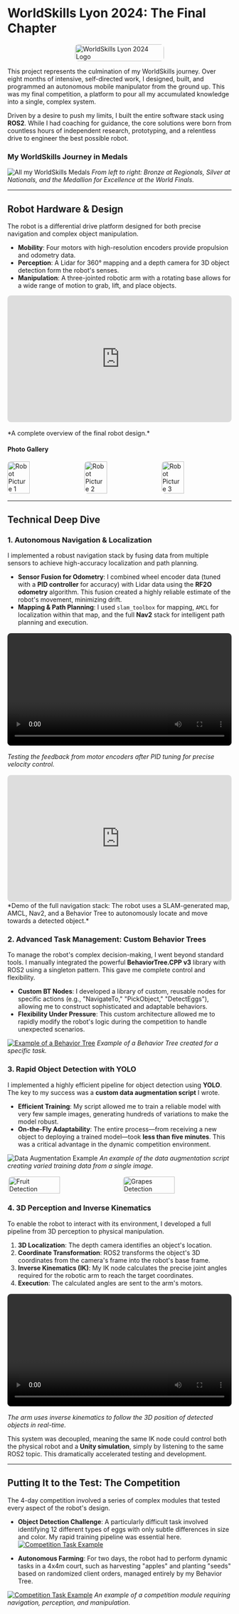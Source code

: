 # WorldSkills Lyon 2024: The Final Chapter

<!-- grid-1 -->
<div style="display: flex; justify-content: center;">
    <img src="img/worldskills/lyon24/ws_lyon24.jpg" alt="WorldSkills Lyon 2024 Logo" style="max-width: 200px; width: 100%; height: auto; border-radius: 8px;">
</div>
<!-- end-grid -->

This project represents the culmination of my WorldSkills journey. Over eight months of intensive, self-directed work, I designed, built, and programmed an autonomous mobile manipulator from the ground up. This was my final competition, a platform to pour all my accumulated knowledge into a single, complex system.

Driven by a desire to push my limits, I built the entire software stack using **ROS2**. While I had coaching for guidance, the core solutions were born from countless hours of independent research, prototyping, and a relentless drive to engineer the best possible robot.

### My WorldSkills Journey in Medals
![All my WorldSkills Medals](img/worldskills/lyon24/medals.jpg)
*From left to right: Bronze at Regionals, Silver at Nationals, and the Medallion for Excellence at the World Finals.*

---

## Robot Hardware & Design
The robot is a differential drive platform designed for both precise navigation and complex object manipulation.

- **Mobility**: Four motors with high-resolution encoders provide propulsion and odometry data.
- **Perception**: A Lidar for 360° mapping and a depth camera for 3D object detection form the robot's senses.
- **Manipulation**: A three-jointed robotic arm with a rotating base allows for a wide range of motion to grab, lift, and place objects.

<div style="position: relative; padding-bottom: 56.25%; height: 0; overflow: hidden; max-width: 100%; height: auto; border-radius: 8px; margin-bottom: 1rem;">
    <iframe src="https://www.youtube.com/embed/AhZSpFj_UJo" frameborder="0" allow="accelerometer; autoplay; clipboard-write; encrypted-media; gyroscope; picture-in-picture" allowfullscreen style="position: absolute; top: 0; left: 0; width: 100%; height: 100%;"></iframe>
</div>
*A complete overview of the final robot design.*

#### Photo Gallery
<!-- grid-3 -->
<div style="display: flex; gap: 16px; justify-content: center; margin-bottom: 1rem;">
    <img src="img/worldskills/lyon24/pict_pixx_1.jpg" alt="Robot Picture 1" style="width: 32%; height: auto; object-fit: contain; border-radius: 8px;">
    <img src="img/worldskills/lyon24/pict_pixx_3.jpg" alt="Robot Picture 2" style="width: 32%; height: auto; object-fit: contain; border-radius: 8px;">
    <img src="img/worldskills/lyon24/pict_pixx_2.jpg" alt="Robot Picture 3" style="width: 32%; height: auto; object-fit: contain; border-radius: 8px;">
</div>
<!-- end-grid -->

---

## Technical Deep Dive

### 1. Autonomous Navigation & Localization
I implemented a robust navigation stack by fusing data from multiple sensors to achieve high-accuracy localization and path planning.

- **Sensor Fusion for Odometry**: I combined wheel encoder data (tuned with a **PID controller** for accuracy) with Lidar data using the **RF2O odometry** algorithm. This fusion created a highly reliable estimate of the robot's movement, minimizing drift.
- **Mapping & Path Planning**: I used `slam_toolbox` for mapping, `AMCL` for localization within that map, and the full **Nav2** stack for intelligent path planning and execution.

<video src="img/worldskills/lyon24/newpid.mp4" controls loop style="width: 100%; max-width: 700px; border-radius: 8px; display: block; margin: 1rem auto;"></video>
*Testing the feedback from motor encoders after PID tuning for precise velocity control.*

<div style="position: relative; padding-bottom: 56.25%; height: 0; overflow: hidden; max-width: 100%; height: auto; border-radius: 8px; margin-top: 1rem;">
    <iframe src="https://www.youtube.com/embed/1ArNoJ4Ynxk" frameborder="0" allow="accelerometer; autoplay; clipboard-write; encrypted-media; gyroscope; picture-in-picture" allowfullscreen style="position: absolute; top: 0; left: 0; width: 100%; height: 100%;"></iframe>
</div>
*Demo of the full navigation stack: The robot uses a SLAM-generated map, AMCL, Nav2, and a Behavior Tree to autonomously locate and move towards a detected object.*

### 2. Advanced Task Management: Custom Behavior Trees
To manage the robot's complex decision-making, I went beyond standard tools. I manually integrated the powerful **BehaviorTree.CPP v3** library with ROS2 using a singleton pattern. This gave me complete control and flexibility.

- **Custom BT Nodes**: I developed a library of custom, reusable nodes for specific actions (e.g., "NavigateTo," "PickObject," "DetectEggs"), allowing me to construct sophisticated and adaptable behaviors.
- **Flexibility Under Pressure**: This custom architecture allowed me to rapidly modify the robot's logic during the competition to handle unexpected scenarios.

[![Example of a Behavior Tree](img/worldskills/lyon24/behaviortree_exemple.png)](img/worldskills/lyon24/behaviortree_exemple.png)
*Example of a Behavior Tree created for a specific task.*

### 3. Rapid Object Detection with YOLO
I implemented a highly efficient pipeline for object detection using **YOLO**. The key to my success was a **custom data augmentation script** I wrote.

- **Efficient Training**: My script allowed me to train a reliable model with very few sample images, generating hundreds of variations to make the model robust.
- **On-the-Fly Adaptability**: The entire process—from receiving a new object to deploying a trained model—took **less than five minutes**. This was a critical advantage in the dynamic competition environment.

![Data Augmentation Example](img/worldskills/lyon24/augmented_data.jpg)
*An example of the data augmentation script creating varied training data from a single image.*

<!-- grid-2 -->
<div style="display: flex; gap: 16px; justify-content: center; margin-top: 1rem;">
    <img src="img/worldskills/lyon24/fruits_detection.png" alt="Fruit Detection" style="width: 48%; height: auto; object-fit: contain; border-radius: 8px;">
    <img src="img/worldskills/lyon24/grapes_detection.png" alt="Grapes Detection" style="width: 48%; height: auto; object-fit: contain; border-radius: 8px;">
</div>
<!-- end-grid -->

### 4. 3D Perception and Inverse Kinematics
To enable the robot to interact with its environment, I developed a full pipeline from 3D perception to physical manipulation.

1.  **3D Localization**: The depth camera identifies an object's location.
2.  **Coordinate Transformation**: ROS2 transforms the object's 3D coordinates from the camera's frame into the robot's base frame.
3.  **Inverse Kinematics (IK)**: My IK node calculates the precise joint angles required for the robotic arm to reach the target coordinates.
4.  **Execution**: The calculated angles are sent to the arm's motors.

<video src="img/worldskills/lyon24/inversekinematics.mp4" controls loop style="width: 100%; max-width: 700px; border-radius: 8px; display: block; margin: 1rem auto;"></video>
*The arm uses inverse kinematics to follow the 3D position of detected objects in real-time.*

This system was decoupled, meaning the same IK node could control both the physical robot and a **Unity simulation**, simply by listening to the same ROS2 topic. This dramatically accelerated testing and development.

---

## Putting It to the Test: The Competition
The 4-day competition involved a series of complex modules that tested every aspect of the robot's design.

- **Object Detection Challenge**: A particularly difficult task involved identifying 12 different types of eggs with only subtle differences in size and color. My rapid training pipeline was essential here.
[![Competition Task Example](img/worldskills/lyon24/moduleE.png)](img/worldskills/lyon24/moduleE.png)
  
- **Autonomous Farming**: For two days, the robot had to perform dynamic tasks in a 4x4m court, such as harvesting "apples" and planting "seeds" based on randomized client orders, managed entirely by my Behavior Tree.

[![Competition Task Example](img/worldskills/lyon24/ModuleH.png)](img/worldskills/lyon24/ModuleH.png)
*An example of a competition module requiring navigation, perception, and manipulation.*